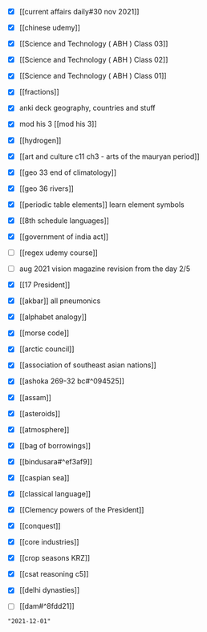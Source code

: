 - [x] [[current affairs daily#30 nov 2021]]
- [x] [[chinese udemy]]
- [x] [[Science and Technology ( ABH ) Class 03]]
- [x] [[Science and Technology ( ABH ) Class 02]]
- [x] [[Science and Technology ( ABH ) Class 01]]
- [x] [[fractions]]
- [x] anki deck geography, countries and stuff
- [x] mod his 3 [[mod his 3]]
- [x] [[hydrogen]]
- [x] [[art and culture c11 ch3 - arts of the mauryan period]]
- [x] [[geo 33 end of climatology]]
- [x] [[geo 36 rivers]]
- [x] [[periodic table elements]] learn element symbols
- [x] [[8th schedule languages]]
- [x] [[government of india act]]
- [ ] [[regex udemy course]]
- [ ] aug 2021 vision magazine revision from the day 2/5

- [x] [[17 President]]
- [x] [[akbar]] all pneumonics
- [x] [[alphabet analogy]]
- [x] [[morse code]]
- [x] [[arctic council]]
- [x] [[association of southeast asian nations]]
- [x] [[ashoka 269-32 bc#^094525]]
- [x] [[assam]]
- [x] [[asteroids]]
- [x] [[atmosphere]]
- [x] [[bag of borrowings]]
- [x] [[bindusara#^ef3af9]]

- [x] [[caspian sea]]
- [x] [[classical language]]
- [x] [[Clemency powers of the President]]
- [x] [[conquest]]
- [x] [[core industries]]
- [x] [[crop seasons KRZ]]
- [x] [[csat reasoning c5]]
- [x] [[delhi dynasties]]

- [ ] [[dam#^8fdd21]]

```query 2021-10-22 17:23
"2021-12-01"
```